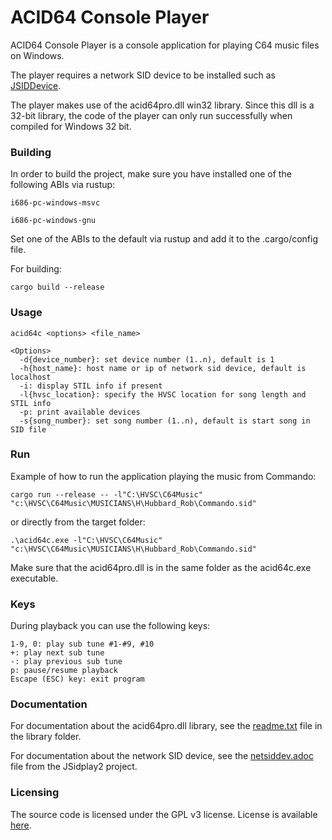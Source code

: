 # ACID64 Console Player

ACID64 Console Player is a console application for playing C64 music files on Windows.

The player requires a network SID device to be installed such as
[JSIDDevice](https://sourceforge.net/projects/jsidplay2/files/jsiddevice/).

The player makes use of the acid64pro.dll win32 library. Since this dll is a 32-bit
library, the code of the player can only run successfully when compiled for Windows 32 bit.

### Building

In order to build the project, make sure you have installed one of the following ABIs
via rustup:

```
i686-pc-windows-msvc

i686-pc-windows-gnu
```
Set one of the ABIs to the default via rustup and add it to the .cargo/config file.

For building:

```
cargo build --release
```

### Usage
```
acid64c <options> <file_name>

<Options>
  -d{device_number}: set device number (1..n), default is 1
  -h{host_name}: host name or ip of network sid device, default is localhost
  -i: display STIL info if present
  -l{hvsc_location}: specify the HVSC location for song length and STIL info
  -p: print available devices
  -s{song_number}: set song number (1..n), default is start song in SID file
```

### Run

Example of how to run the application playing the music from Commando:
```
cargo run --release -- -l"C:\HVSC\C64Music" "c:\HVSC\C64Music\MUSICIANS\H\Hubbard_Rob\Commando.sid"
```

or directly from the target folder:

```
.\acid64c.exe -l"C:\HVSC\C64Music" "c:\HVSC\C64Music\MUSICIANS\H\Hubbard_Rob\Commando.sid"
```
Make sure that the acid64pro.dll is in the same folder as the acid64c.exe executable.

### Keys
During playback you can use the following keys:
```
1-9, 0: play sub tune #1-#9, #10
+: play next sub tune
-: play previous sub tune
p: pause/resume playback
Escape (ESC) key: exit program
```

### Documentation
For documentation about the acid64pro.dll library, see the [readme.txt](/library/readme.txt) file
in the library folder.

For documentation about the network SID device, see the
[netsiddev.adoc](https://sourceforge.net/p/jsidplay2/code/HEAD/tree/trunk/jsidplay2/src/main/asciidoc/netsiddev.adoc?format=raw) file
from the JSidplay2 project.

### Licensing
The source code is licensed under the GPL v3 license. License is available [here](/LICENSE).